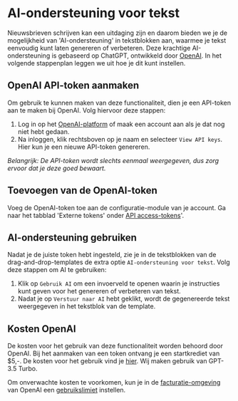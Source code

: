 # AI-ondersteuning voor tekst

Nieuwsbrieven schrijven kan een uitdaging zijn en daarom bieden we je de mogelijkheid van 'AI-ondersteuning' in tekstblokken aan, waarmee je tekst eenvoudig kunt laten genereren of verbeteren. Deze krachtige AI-ondersteuning is gebaseerd op ChatGPT, ontwikkeld door [OpenAI](https://openai.com/). In het volgende stappenplan leggen we uit hoe je dit kunt instellen.

## OpenAI API-token aanmaken
Om gebruik te kunnen maken van deze functionaliteit, dien je een API-token aan te maken bij OpenAI. Volg hiervoor deze stappen:

1. Log in op het [OpenAI-platform](https://platform.openai.com/) of maak een account aan als je dat nog niet hebt gedaan.
2. Na inloggen, klik rechtsboven op je naam en selecteer `View API keys`. Hier kun je een nieuwe API-token genereren.

*Belangrijk: De API-token wordt slechts eenmaal weergegeven, dus zorg ervoor dat je deze goed bewaart.*

## Toevoegen van de OpenAI-token
Voeg de OpenAI-token toe aan de configuratie-module van je account. Ga naar het tabblad 'Externe tokens' onder [API access-tokens](https://ms.copernica.com/#/admin/account/access-tokens)'.

## AI-ondersteuning gebruiken
Nadat je de juiste token hebt ingesteld, zie je in de tekstblokken van de drag-and-drop-templates de extra optie `AI-ondersteuning voor tekst`. Volg deze stappen om AI te gebruiken:

1. Klik op `Gebruik AI` om een invoerveld te openen waarin je instructies kunt geven voor het genereren of verbeteren van tekst.
2. Nadat je op `Verstuur naar AI` hebt geklikt, wordt de gegenereerde tekst weergegeven in het tekstblok van de template.

## Kosten OpenAI
De kosten voor het gebruik van deze functionaliteit worden behoord door OpenAI. Bij het aanmaken van een token ontvang je een startkrediet van $5,-. De kosten voor het gebruik vind je [hier](https://openai.com/pricing). Wij maken gebruik van GPT-3.5 Turbo.

Om onverwachte kosten te voorkomen, kun je in de [facturatie-omgeving](https://platform.openai.com/account/billing/overview) van OpenAI een [gebruikslimiet](https://platform.openai.com/account/billing/limits) instellen.
